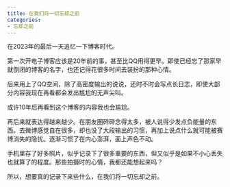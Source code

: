 ```yaml
---
title: 在我们将一切忘却之前
categories: 
- 忘却之前
---
```

在2023年的最后一天追忆一下博客时代。


第一次开电子博客应该是20年前的事，甚至比QQ用得更早。即使已经忘了那家早就倒闭的博客的名字，也还记得花很多时间去装扮的那种心情。

后来用上了QQ空间，除了高密度输出的说说，还时不时会写点长日志，即使大部分内容我现在再看都会发出尴尬的无声尖叫。

或许10年后再看到这个博客的内容我也会尴尬。

再后来就表达得越来越少。在朋友圈碎碎念得太多，被人说得少发点负能量的东西。去微博感觉自在很多，却也没了大段输出的习惯，再加上说点什么就可能被赛博消失的隐忧。逐渐习惯了在内心澎湃，面上声色不动。

手机里存了好多照片，似乎记录下了很多重要的东西，但又似乎是如果不小心丢失也就算了的程度。那些拍摄时的心情，我都还能想起来吗？

所以，想要真的记录下来些什么，在我们将一切忘却之前。